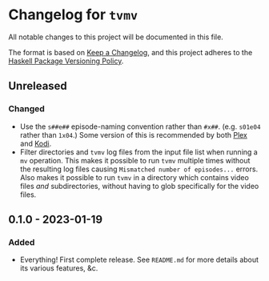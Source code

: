 # Changelog for `tvmv`

All notable changes to this project will be documented in this file.

The format is based on [Keep a Changelog](https://keepachangelog.com/en/1.0.0/),
and this project adheres to the
[Haskell Package Versioning Policy](https://pvp.haskell.org/).


## Unreleased

### Changed

- Use the `s##e##` episode-naming convention rather than `#x##`. (e.g.
  `s01e04` rather than `1x04`.) Some version of this is recommended by both
  [Plex](https://support.plex.tv/articles/naming-and-organizing-your-tv-show-files/#toc-0)
  and
  [Kodi](https://kodi.wiki/view/Naming_video_files/Episodes#Single_Episode_Files).
- Filter directories and `tvmv` log files from the input file list when
  running a `mv` operation. This makes it possible to run `tvmv` multiple
  times without the resulting log files causing `Mismatched number of
  episodes...` errors. Also makes it possible to run `tvmv` in a directory
  which contains video files *and* subdirectories, without having to glob
  specifically for the video files.


## 0.1.0 - 2023-01-19

### Added

- Everything! First complete release. See `README.md` for more details about
  its various features, &c.
